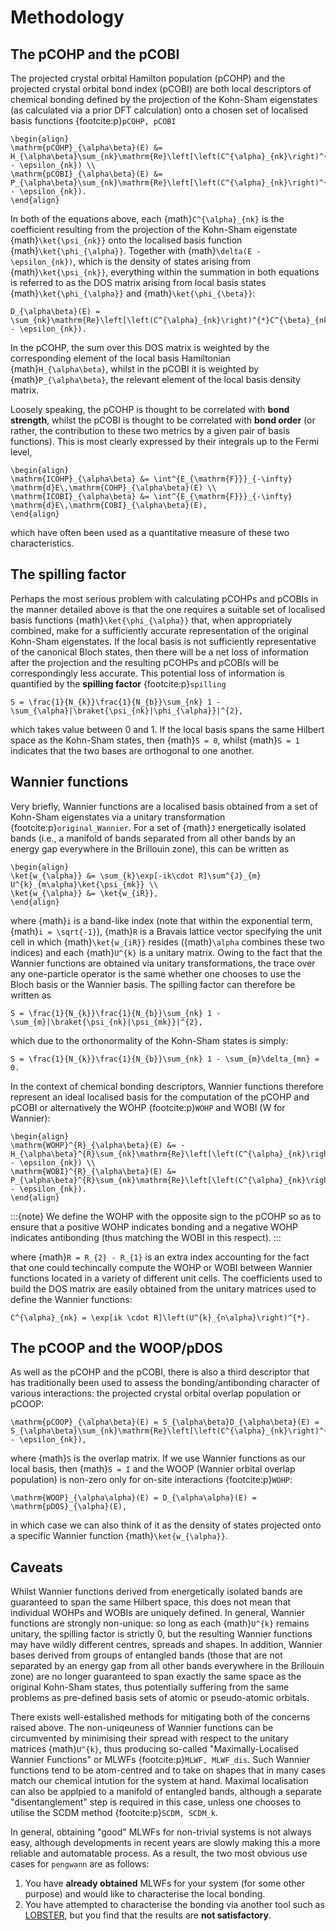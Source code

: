# Methodology

## The pCOHP and the pCOBI

The projected crystal orbital Hamilton population (pCOHP) and the projected crystal orbital bond index (pCOBI) are both local descriptors of chemical bonding defined by the projection of the Kohn-Sham eigenstates (as calculated via a prior DFT calculation) onto a chosen set of localised basis functions {footcite:p}`pCOHP, pCOBI`

```{math}
\begin{align}
\mathrm{pCOHP}_{\alpha\beta}(E) &= H_{\alpha\beta}\sum_{nk}\mathrm{Re}\left[\left(C^{\alpha}_{nk}\right)^{*}C^{\beta}_{nk}\right]\cdot\delta(E - \epsilon_{nk}) \\
\mathrm{pCOBI}_{\alpha\beta}(E) &= P_{\alpha\beta}\sum_{nk}\mathrm{Re}\left[\left(C^{\alpha}_{nk}\right)^{*}C^{\beta}_{nk}\right]\cdot\delta(E - \epsilon_{nk}).
\end{align}
```

In both of the equations above, each {math}`C^{\alpha}_{nk}` is the coefficient resulting from the projection of the Kohn-Sham eigenstate {math}`\ket{\psi_{nk}}` onto the localised basis function {math}`\ket{\phi_{\alpha}}`. Together with {math}`\delta(E - \epsilon_{nk})`, which is the density of states arising from {math}`\ket{\psi_{nk}}`, everything within the summation in both equations is referred to as the DOS matrix arising from local basis states {math}`\ket{\phi_{\alpha}}` and {math}`\ket{\phi_{\beta}}`:

```{math}
D_{\alpha\beta}(E) = \sum_{nk}\mathrm{Re}\left[\left(C^{\alpha}_{nk}\right)^{*}C^{\beta}_{nk}\right]\cdot\delta(E - \epsilon_{nk}).
```

In the pCOHP, the sum over this DOS matrix is weighted by the corresponding element of the local basis Hamiltonian {math}`H_{\alpha\beta}`, whilst in the pCOBI it is weighted by {math}`P_{\alpha\beta}`, the relevant element of the local basis density matrix.

Loosely speaking, the pCOHP is thought to be correlated with **bond strength**, whilst the pCOBI is thought to be correlated with **bond order** (or rather, the contribution to these two metrics by a given pair of basis functions). This is most clearly expressed by their integrals up to the Fermi level,

```{math}
\begin{align}
\mathrm{ICOHP}_{\alpha\beta} &= \int^{E_{\mathrm{F}}}_{-\infty} \mathrm{d}E\,\mathrm{COHP}_{\alpha\beta}(E) \\
\mathrm{ICOBI}_{\alpha\beta} &= \int^{E_{\mathrm{F}}}_{-\infty} \mathrm{d}E\,\mathrm{COBI}_{\alpha\beta}(E),
\end{align}
```

which have often been used as a quantitative measure of these two characteristics.

## The spilling factor

Perhaps the most serious problem with calculating pCOHPs and pCOBIs in the manner detailed above is that the one requires a suitable set of localised basis functions {math}`\ket{\phi_{\alpha}}` that, when appropriately combined, make for a sufficiently accurate representation of the original Kohn-Sham eigenstates. If the local basis is not sufficiently representative of the canonical Bloch states, then there will be a net loss of information after the projection and the resulting pCOHPs and pCOBIs will be correspondingly less accurate. This potential loss of information is quantified by the **spilling factor** {footcite:p}`spilling`

```{math}
S = \frac{1}{N_{k}}\frac{1}{N_{b}}\sum_{nk} 1 - \sum_{\alpha}|\braket{\psi_{nk}|\phi_{\alpha}}|^{2},
```

which takes value between 0 and 1. If the local basis spans the same Hilbert space as the Kohn-Sham states, then {math}`S = 0`, whilst {math}`S = 1` indicates that the two bases are orthogonal to one another.

## Wannier functions

Very briefly, Wannier functions are a localised basis obtained from a set of Kohn-Sham eigenstates via a unitary transformation {footcite:p}`original_Wannier`. For a set of {math}`J` energetically isolated bands (i.e., a manifold of bands separated from all other bands by an energy gap everywhere in the Brillouin zone), this can be written as

```{math}
\begin{align}
\ket{w_{\alpha}} &= \sum_{k}\exp[-ik\cdot R]\sum^{J}_{m} U^{k}_{m\alpha}\ket{\psi_{mk}} \\
\ket{w_{\alpha}} &= \ket{w_{iR}},
\end{align}
```

where {math}`i` is a band-like index (note that within the exponential term, {math}`i = \sqrt{-1}`), {math}`R` is a Bravais lattice vector specifying the unit cell in which {math}`\ket{w_{iR}}` resides ({math}`\alpha` combines these two indices) and each {math}`U^{k}` is a unitary matrix. Owing to the fact that the Wannier functions are obtained via unitary transformations, the trace over any one-particle operator is the same whether one chooses to use the Bloch basis or the Wannier basis. The spilling factor can therefore be written as

```{math}
S = \frac{1}{N_{k}}\frac{1}{N_{b}}\sum_{nk} 1 - \sum_{m}|\braket{\psi_{nk}|\psi_{mk}}|^{2},
```

which due to the orthonormality of the Kohn-Sham states is simply:

```{math}
S = \frac{1}{N_{k}}\frac{1}{N_{b}}\sum_{nk} 1 - \sum_{m}\delta_{mn} = 0.
```

In the context of chemical bonding descriptors, Wannier functions therefore represent an ideal localised basis for the computation of the pCOHP and pCOBI or alternatively the WOHP {footcite:p}`WOHP` and WOBI (W for Wannier):

```{math}
\begin{align}
\mathrm{WOHP}^{R}_{\alpha\beta}(E) &= -H_{\alpha\beta}^{R}\sum_{nk}\mathrm{Re}\left[\left(C^{\alpha}_{nk}\right)^{*}C^{\beta}_{nk}\right]\cdot\delta(E - \epsilon_{nk}) \\
\mathrm{WOBI}^{R}_{\alpha\beta}(E) &= P_{\alpha\beta}^{R}\sum_{nk}\mathrm{Re}\left[\left(C^{\alpha}_{nk}\right)^{*}C^{\beta}_{nk}\right]\cdot\delta(E - \epsilon_{nk}).
\end{align}
```

:::{note}
We define the WOHP with the opposite sign to the pCOHP so as to ensure that a positive WOHP indicates bonding and a negative WOHP indicates antibonding (thus matching the WOBI in this respect).
:::

where {math}`R = R_{2} - R_{1}` is an extra index accounting for the fact that one could techincally compute the WOHP or WOBI between Wannier functions located in a variety of different unit cells. The coefficients used to build the DOS matrix are easily obtained from the unitary matrices used to define the Wannier functions:

```{math}
C^{\alpha}_{nk} = \exp[ik \cdot R]\left(U^{k}_{n\alpha}\right)^{*}.
```

## The pCOOP and the WOOP/pDOS

As well as the pCOHP and the pCOBI, there is also a third descriptor that has traditionally been used to assess the bonding/antibonding character of various interactions: the projected crystal orbital overlap population or pCOOP:

```{math}
\mathrm{pCOOP}_{\alpha\beta}(E) = S_{\alpha\beta}D_{\alpha\beta}(E) = S_{\alpha\beta}\sum_{nk}\mathrm{Re}\left[\left(C^{\alpha}_{nk}\right)^{*}C^{\beta}_{nk}\right]\cdot\delta(E - \epsilon_{nk}),
```

where {math}`S` is the overlap matrix. If we use Wannier functions as our local basis, then {math}`S = I` and the WOOP (Wannier orbital overlap population) is non-zero only for on-site interactions {footcite:p}`WOHP`:

```{math}
\mathrm{WOOP}_{\alpha\alpha}(E) = D_{\alpha\alpha}(E) = \mathrm{pDOS}_{\alpha}(E),
```

in which case we can also think of it as the density of states projected onto a specific Wannier function {math}`\ket{w_{\alpha}}`.

## Caveats

Whilst Wannier functions derived from energetically isolated bands are guaranteed to span the same Hilbert space, this does not mean that individual WOHPs and WOBIs are uniquely defined. In general, Wannier functions are strongly non-unique: so long as each {math}`U^{k}` remains unitary, the spilling factor is strictly 0, but the resulting Wannier functions may have wildly different centres, spreads and shapes. In addition, Wannier bases derived from groups of entangled bands (those that are not separated by an energy gap from all other bands everywhere in the Brillouin zone) are no longer guaranteed to span exactly the same space as the original Kohn-Sham states, thus potentially suffering from the same problems as pre-defined basis sets of atomic or pseudo-atomic orbitals.

There exists well-estalished methods for mitigating both of the concerns raised above. The non-uniqeuness of Wannier functions can be circumvented by minimising their spread with respect to the unitary matrices {math}`U^{k}`, thus producing so-called "Maximally-Localised Wannier Functions" or MLWFs {footcite:p}`MLWF, MLWF_dis`. Such Wannier functions tend to be atom-centred and to take on shapes that in many cases match our chemical intution for the system at hand. Maximal localisation can also be applpied to a manifold of entangled bands, although a separate "disentanglement" step is required in this case, unless one chooses to utilise the SCDM method {footcite:p}`SCDM, SCDM_k`.

In general, obtaining "good" MLWFs for non-trivial systems is not always easy, although developments in recent years are slowly making this a more reliable and automatable process. As a result, the two most obvious use cases for `pengwann` are as follows:

1. You have **already obtained** MLWFs for your system (for some other purpose) and would like to characterise the local bonding.
2. You have attempted to characterise the bonding via another tool such as [LOBSTER](http://www.cohp.de/), but you find that the results are **not satisfactory**.

```{footbibliography}
```
